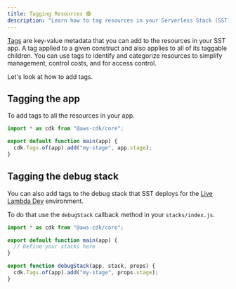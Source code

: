 ```yaml
---
title: Tagging Resources 🟢
description: "Learn how to tag resources in your Serverless Stack (SST) app."
---
```


[Tags](https://docs.aws.amazon.com/general/latest/gr/aws_tagging.html) are key-value metadata that you can add to the resources in your SST app. A tag applied to a given construct and also applies to all of its taggable children. You can use tags to identify and categorize resources to simplify management, control costs, and for access control.

Let's look at how to add tags.

## Tagging the app

To add tags to all the resources in your app.

```js title="stacks/index.js" {4}
import * as cdk from "@aws-cdk/core";

export default function main(app) {
  cdk.Tags.of(app).add("my-stage", app.stage);
}
```

## Tagging the debug stack

You can also add tags to the debug stack that SST deploys for the [Live Lambda Dev](../overview/local-development.md) environment.

To do that use the `debugStack` callback method in your `stacks/index.js`.

```js title="stacks/index.js" {7-9}
import * as cdk from "@aws-cdk/core";

export default function main(app) {
  // Define your stacks here
}

export function debugStack(app, stack, props) {
  cdk.Tags.of(app).add("my-stage", props.stage);
}
```
